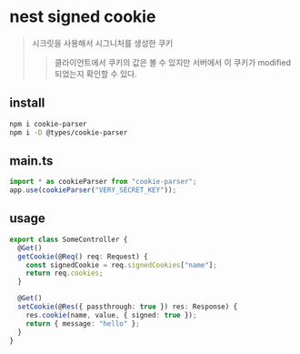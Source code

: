 # nest signed cookie

> 시크릿을 사용해서 시그니처를 생성한 쿠키
>
> > 클라이언트에서 쿠키의 값은 볼 수 있지만 서버에서 이 쿠키가 modified 되었는지 확인할 수 있다.

## install

```sh
npm i cookie-parser
npm i -D @types/cookie-parser
```

## main.ts

```ts
import * as cookieParser from "cookie-parser";
app.use(cookieParser("VERY_SECRET_KEY"));
```

## usage

```ts
export class SomeController {
  @Get()
  getCookie(@Req() req: Request) {
    const signedCookie = req.signedCookies["name"];
    return req.cookies;
  }

  @Get()
  setCookie(@Res({ passthrough: true }) res: Response) {
    res.cookie(name, value, { signed: true });
    return { message: "hello" };
  }
}
```
